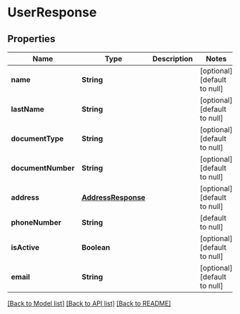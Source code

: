 # UserResponse
## Properties

| Name | Type | Description | Notes |
|------------ | ------------- | ------------- | -------------|
| **name** | **String** |  | [optional] [default to null] |
| **lastName** | **String** |  | [optional] [default to null] |
| **documentType** | **String** |  | [optional] [default to null] |
| **documentNumber** | **String** |  | [optional] [default to null] |
| **address** | [**AddressResponse**](AddressResponse.md) |  | [optional] [default to null] |
| **phoneNumber** | **String** |  | [default to null] |
| **isActive** | **Boolean** |  | [optional] [default to null] |
| **email** | **String** |  | [optional] [default to null] |

[[Back to Model list]](../README.md#documentation-for-models) [[Back to API list]](../README.md#documentation-for-api-endpoints) [[Back to README]](../README.md)

